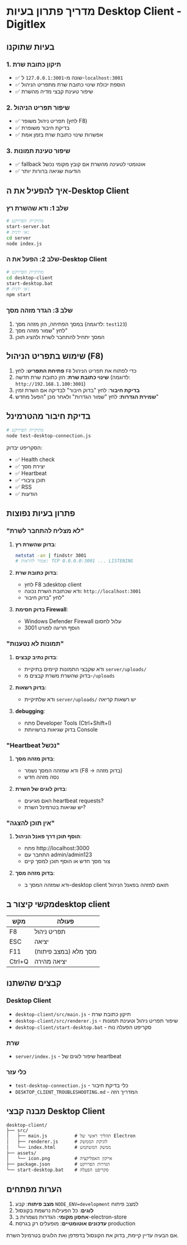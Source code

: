 # מדריך פתרון בעיות Desktop Client - Digitlex

## בעיות שתוקנו

### 1. תיקון כתובת שרת
- ✅ שונה מ-`127.0.0.1:3001` ל-`localhost:3001`
- ✅ הוספת יכולת שינוי כתובת שרת מתפריט הניהול
- ✅ שיפור טעינת קבצי מדיה מהשרת

### 2. שיפור תפריט הניהול
- ✅ תפריט ניהול משופר (לחץ F8)
- ✅ בדיקת חיבור משופרת
- ✅ אפשרות שינוי כתובת שרת בזמן אמת

### 3. שיפור טעינת תמונות
- ✅ fallback אוטומטי לטעינה מהשרת אם קובץ מקומי נכשל
- ✅ הודעות שגיאה ברורות יותר

## איך להפעיל את ה-Desktop Client

### שלב 1: ודא שהשרת רץ
```bash
# מתיקיית הפרויקט
start-server.bat
# או ידנית:
cd server
node index.js
```

### שלב 2: הפעל את ה-Desktop Client
```bash
# מתיקיית הפרויקט
cd desktop-client
start-desktop.bat
# או ידנית:
npm start
```

### שלב 3: הגדר מזהה מסך
1. במסך הפתיחה, הזן מזהה מסך (לדוגמה: `test123`)
2. לחץ "שמור מזהה מסך"
3. המסך יתחיל להתחבר לשרת ולהציג תוכן

## שימוש בתפריט הניהול (F8)

1. **פתיחת התפריט**: לחץ `F8` כדי לפתוח את תפריט הניהול
2. **שינוי כתובת שרת**: הזן כתובת שרת חדשה (לדוגמה: `http://192.168.1.100:3001`)
3. **בדיקת חיבור**: לחץ "בדוק חיבור" לבדיקה אם השרת זמין
4. **שמירת הגדרות**: לחץ "שמור הגדרות" ולאחר מכן "הפעל מחדש"

## בדיקת חיבור מהטרמינל

```bash
# מתיקיית הפרויקט
node test-desktop-connection.js
```

הסקריפט יבדוק:
- ✅ Health check
- ✅ יצירת מסך
- ✅ Heartbeat
- ✅ תוכן ציבורי
- ✅ RSS
- ✅ הודעות

## פתרון בעיות נפוצות

### "לא מצליח להתחבר לשרת"

1. **בדוק שהשרת רץ**:
   ```bash
   netstat -an | findstr 3001
   # אמור להראות: TCP 0.0.0.0:3001 ... LISTENING
   ```

2. **בדוק כתובת שרת**:
   - לחץ F8 בdesktop client
   - ודא שכתובת השרת נכונה: `http://localhost:3001`
   - לחץ "בדוק חיבור"

3. **בדוק חסימת Firewall**:
   - Windows Defender Firewall עלול לחסום
   - הוסף חריגה לפורט 3001

### "תמונות לא נטענות"

1. **בדוק נתיב קבצים**:
   - ודא שקבצי התמונות קיימים בתיקיית `server/uploads/`
   - בדוק שהשרת משרת קבצים מ-`/uploads`

2. **בדוק רשאות**:
   - ודא שלתיקיית `server/uploads/` יש רשאות קריאה

3. **debugging**:
   - פתח Developer Tools (Ctrl+Shift+I)
   - בדוק שגיאות ברשויותת Console

### "Heartbeat נכשל"

1. **בדוק מזהה מסך**:
   - ודא שמזהה המסך נשמר (F8 → בדוק מזהה)
   - נסה מזהה חדש

2. **בדוק לוגים של השרת**:
   - האם מגיעים heartbeat requests?
   - יש שגיאות בטרמינל השרת?

### "אין תוכן להצגה"

1. **הוסף תוכן דרך פאנל הניהול**:
   - פתח http://localhost:3000
   - התחבר עם admin/admin123
   - צור מסך חדש או הוסף תוכן למסך קיים

2. **בדוק מזהה מסך**:
   - ודא שמזהה המסך ב-desktop client תואם למזהה בפאנל הניהול

## מקשי קיצור בdesktop client

| מקש | פעולה |
|-----|-------|
| F8 | תפריט ניהול |
| ESC | יציאה |
| F11 | מסך מלא (במצב פיתוח) |
| Ctrl+Q | יציאה מהירה |

## קבצים שהשתנו

### Desktop Client
- `desktop-client/src/main.js` - תיקון כתובת שרת
- `desktop-client/src/renderer.js` - שיפור תפריט ניהול וטעינת תמונות
- `desktop-client/start-desktop.bat` - סקריפט הפעלה נוח

### שרת
- `server/index.js` - שיפור לוגים של heartbeat

### כלי עזר
- `test-desktop-connection.js` - כלי בדיקת חיבור
- `DESKTOP_CLIENT_TROUBLESHOOTING.md` - המדריך הזה

## מבנה קבצי Desktop Client

```
desktop-client/
├── src/
│   ├── main.js          # תהליך ראשי של Electron
│   ├── renderer.js      # לוגיקת הממשק
│   └── index.html       # ממשק המשתמש
├── assets/
│   └── icon.png         # אייקון האפליקציה
├── package.json         # הגדרות הפרויקט
└── start-desktop.bat    # סקריפט הפעלה
```

## הערות מפתחים

1. **מצב פיתוח**: קבע `NODE_ENV=development` למצב פיתוח
2. **לוגים**: כל הפעילות נרשמת בקונסול
3. **אחסון מקומי**: הגדרות נשמרות ב-electron-store
4. **עדכונים אוטומטיים**: מופעלים רק בגרסת production

אם הבעיה עדיין קיימת, בדוק את הקונסול בדפדפן ואת הלוגים בטרמינל השרת.
